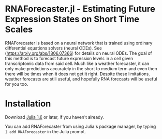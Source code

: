 # RNAForecaster.jl - Estimating Future Expression States on Short Time Scales

RNAForecaster is based on a neural network that is trained using ordinary differential equations solvers (neural ODEs). See (https://arxiv.org/abs/1806.07366) for details on neural ODEs. The goal of this method is to forecast future expression levels in a cell given transcriptomic data from said cell. Much like a weather forecaster, it can only make predictions accurately in the short to medium term and even then there will be times when it does not get it right. Despite these limitations, weather forecasts are still useful, and hopefully RNA forecasts will be useful for you too.

# Installation
Download [Julia 1.6](https://julialang.org/) or later, if you haven't already.

You can add RNAForecaster from using Julia's package manager, by typing `] add RNAForecaster` in the Julia prompt.
